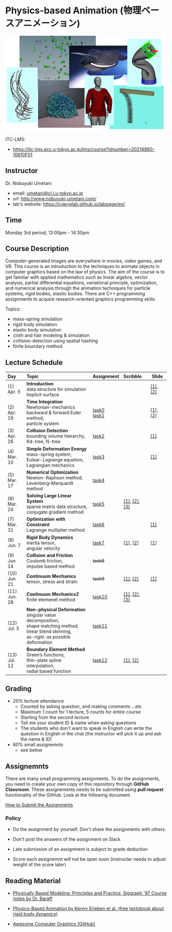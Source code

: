 # Physics-based Animation (物理ベースアニメーション)

![under construction](doc/rep_image.png)


ITC-LMS: 
- https://itc-lms.ecc.u-tokyo.ac.jp/lms/course?idnumber=20214860-10810F01



## Instructor

Dr. Nobuyuki Umetani 
- email: umetani@ci.i.u-tokyo.ac.jp
- url: http://www.nobuyuki-umetani.com/
- lab's website: https://cgenglab.github.io/labpage/en/

## Time

Monday 3rd period, 13:00pm - 14:30pm

## Course Description

Computer-generated images are everywhere in movies, video games, and VR. This course is an introduction to the techniques to animate objects in computer graphics based on the law of physics. The aim of the course is to get familiar with applied mathematics such as linear algebra, vector analysis, partial differential equations, variational principle, optimization, and numerical analysis through the animation techniques for particle systems, rigid bodies, elastic bodies. There are C++ programming assignments to acquire research-oriented graphics programming skills. 

Topics:
- mass-spring simulation
- rigid body simulation
- elastic body simulation
- cloth and hair modeling & simulation
- collision-detection using spatial hashing
- finite boundary method


## Lecture Schedule

| Day | Topic | Assignment | Scribble | Slide |
|:----|:---|:---|:---|-----|
| (1)<br> Apr. 5 | **Introduction**<br>data structure for simulation<br>Implicit surface |  | | [[1]](http://www.nobuyuki-umetani.com/scribble/introduction.pdf), [[2]](http://www.nobuyuki-umetani.com/scribble/data_structure.pdf) |
| (2)<br> Apr. 19 | **Time Integration**<br> Newtonian-mechanics<br> backward & forward Euler method,<br> particle system | [task0](task0)<br>[task1](task1) |  | [[1]](http://www.nobuyuki-umetani.com/scribble/data_structure.pdf), [[2]](http://www.nobuyuki-umetani.com/scribble/grid_mesh_interpolation.pdf) |
| (3)<br> Apr. 26 | **Collision Detection**<br> bounding volume hierarchy,<br> Kd-tree, N-tree | [task2](task2) | | [[1]](http://www.nobuyuki-umetani.com/scribble/collision_detection_broad.pdf) |
| (4)<br> Mar. 10 | **Simple Deformation Energy**<br> mass-spring system,<br> Eulear-Lagrange equation,<br> Lagrangian mechanics | [task3](task3) | | [[1]](http://www.nobuyuki-umetani.com/scribble/mass_spring_system.pdf) |
| (5)<br> Mar. 17 | **Numerical Optimization**<br> Newton-Raphson method,<br> Levenberg–Marquardt method | [task4](task4) | |  |
| (6)<br> Mar. 24 | **Solving Large Linear System**<br> sparse matrix data structure,<br> conjugate gradient method | [task5](task5) | [[1]](http://www.nobuyuki-umetani.com/scribble/linsol_cg.pdf), [[2]](http://www.nobuyuki-umetani.com/scribble/linsol_cgprecond.pdf), [[3]](http://www.nobuyuki-umetani.com/scribble/linsol_ludecomp.pdf) |  |
| (7)<br> Mar. 31 | **Optimization with Constraint**<br> Lagrange multiplier method | [task6](task6) | | [[1]](http://www.nobuyuki-umetani.com/scribble/optimization_with_constraints.pdf) |
| (8)<br> Jun. 7  | **Rigid Body Dynamics**<br>inertia tensor, <br>angular velocity | [task7](task7) | [[1]](http://www.nobuyuki-umetani.com/scribble/mech_rotation.pdf), [[2]](http://www.nobuyuki-umetani.com/scribble/mech_rigidbody.pdf) | [[1]](http://www.nobuyuki-umetani.com/scribble/rigid_body_dynamics.pdf) |
| (9)<br> Jun. 14 | **Collision and Friction**<br>Coulomb friction, <br>impulse based method | ~~task8~~ | |  |
| (10)<br> Jun. 21 | **Continuum Mechanics**<br> tensor, stress and strain | ~~task9~~ | [[1]](http://www.nobuyuki-umetani.com/scribble/mech_fluidcontinuum.pdf), [[2]](http://www.nobuyuki-umetani.com/scribble/mech_fluidgoverning.pdf) | [[1]](http://www.nobuyuki-umetani.com/scribble/tensor.pdf) |
| (11)<br> Jun. 28 | **Continuum Mechanics2**<br> finite elemenet method | [task10](task10) | [[1]](http://www.nobuyuki-umetani.com/scribble/fem_outline.pdf), [[2]](http://www.nobuyuki-umetani.com/scribble/fem_linearsolid.pdf), [[3]](http://www.nobuyuki-umetani.com/scribble/fem_mitc3.pdf) |  |
| (12)<br> Jul. 5  | **Non-physical Deformation**<br> singular value decomposition,<br> shape matching method,<br> linear blend skinning,<br> as-rigid-as possible deformation | [task11](task11) | |  |
| (13)<br> Jul. 12 | **Boundary Element Method**<br> Green’s functions,<br> thin-plate spline interpolation,<br> radial based function | [task12](task12) | [[1]](http://www.nobuyuki-umetani.com/scribble/bem_laplace.pdf), [[2]](http://www.nobuyuki-umetani.com/scribble/bem_helmholtz.pdf) |  |


## Grading

- 20% lecture attendance
  - Counted by asking question, and making comments ...etc
  - Maximum 1 count for 1 lecture, 5 counts for entire course
  - Starting from the second lecture
  - Tell me your student ID & name when asking questions
  - The students who don't want to speak in English can write the question in English in the chat (the instructor will pick it up and ask the name & ID)
- 80% small assignemnts
  - see below

## Assignemnts

There are many small programming assignments. To do the assignments, you need to create your own copy of this repository through **GitHub Classroom**.  These assignements needs to be submitted using **pull request** functionality of the GitHub. Look at the following document. 

[How to Submit the Assignments](doc/submit.md)

### Policy

- Do the assignment by yourself. Don't share the assignments with others.

- Don't post the answers of the assignment on  Slack 

- Late submission of an assignment is subject to grade deduction

- Score each assignemnt will not be open soon (instructer needs to adjust weight of the score later)

  


## Reading Material

- [Physically Based Modeling: Principles and Practice, Siggraph '97 Course notes by Dr. Baraff](http://www.cs.cmu.edu/~baraff/sigcourse/index.html)

- [Physics-Based Animation  by Kenny Erleben et al. (free textobook about rigid body dynamics)](https://iphys.wordpress.com/2020/01/12/free-textbook-physics-based-animation/)

- [Awesome Computer Graphics (GitHub)](https://github.com/luisnts/awesome-computer-graphics)

  

